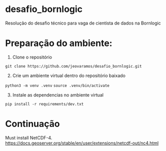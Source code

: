 # desafio_bornlogic
Resolução do desafio técnico para vaga de cientista de dados na Bornlogic

# Preparação do ambiente:
1. Clone o repositório

`git clone https://github.com/jeovaramos/desafio_bornlogic.git`

2. Crie um ambiente virtual dentro do repositório baixado

`python3 -m venv .venv`
`source .venv/bin/activate`

3. Instale as dependencias no ambiente virtual

`pip install -r requirements/dev.txt`

# Continuação

Must install NetCDF-4.
https://docs.geoserver.org/stable/en/user/extensions/netcdf-out/nc4.html
